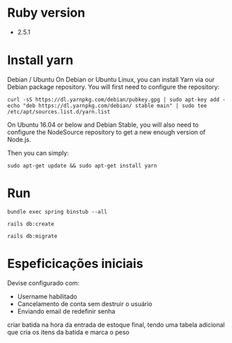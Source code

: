 # Ruby version
  * 2.5.1

# Install yarn

Debian / Ubuntu
On Debian or Ubuntu Linux, you can install Yarn via our Debian package repository. You will first need to configure the repository:
```
curl -sS https://dl.yarnpkg.com/debian/pubkey.gpg | sudo apt-key add -
echo "deb https://dl.yarnpkg.com/debian/ stable main" | sudo tee /etc/apt/sources.list.d/yarn.list
```

On Ubuntu 16.04 or below and Debian Stable, you will also need to configure the NodeSource repository to get a new enough version of Node.js.

Then you can simply:

```
sudo apt-get update && sudo apt-get install yarn
```

# Run

```
bundle exec spring binstub --all
```

```
rails db:create
```

```
rails db:migrate
```

# Espeficicações iniciais

Devise configurado com:
  
  * Username habilitado
  * Cancelamento de conta sem destruir o usuário
  * Enviando email de redefinir senha

criar batida na hora da entrada de estoque final, tendo uma tabela adicional que cria os itens da batida e marca o peso